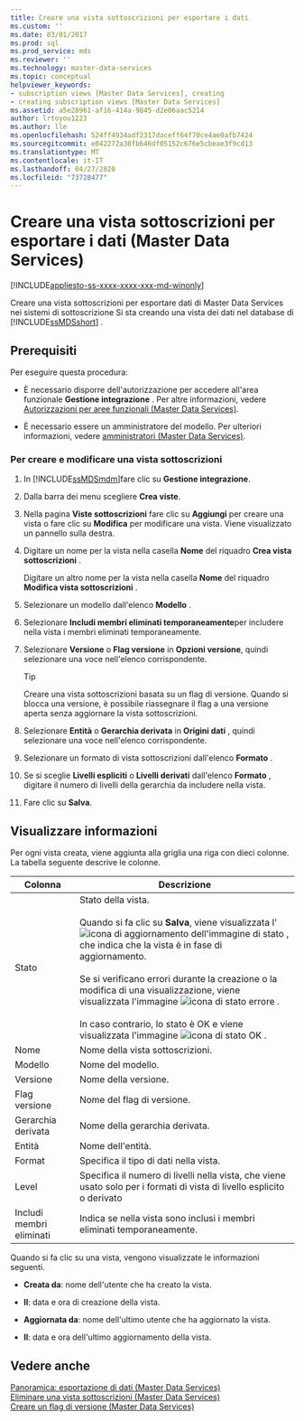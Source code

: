 ```yaml
---
title: Creare una vista sottoscrizioni per esportare i dati
ms.custom: ''
ms.date: 03/01/2017
ms.prod: sql
ms.prod_service: mds
ms.reviewer: ''
ms.technology: master-data-services
ms.topic: conceptual
helpviewer_keywords:
- subscription views [Master Data Services], creating
- creating subscription views [Master Data Services]
ms.assetid: a5e28961-af16-414a-9845-d2e06aac5214
author: lrtoyou1223
ms.author: lle
ms.openlocfilehash: 524ff4934adf2317daceff64f70ce4ae0afb7424
ms.sourcegitcommit: e042272a38fb646df05152c676e5cbeae3f9cd13
ms.translationtype: MT
ms.contentlocale: it-IT
ms.lasthandoff: 04/27/2020
ms.locfileid: "73728477"
---
```

# <a name="create-a-subscription-view-to-export-data-master-data-services"></a>Creare una vista sottoscrizioni per esportare i dati (Master Data Services)

[!INCLUDE[appliesto-ss-xxxx-xxxx-xxx-md-winonly](../includes/appliesto-ss-xxxx-xxxx-xxx-md-winonly.md)]

  Creare una vista sottoscrizioni per esportare dati di Master Data Services nei sistemi di sottoscrizione Si sta creando una vista dei dati nel database di [!INCLUDE[ssMDSshort](../includes/ssmdsshort-md.md)] .  
  
## <a name="prerequisites"></a>Prerequisiti  
 Per eseguire questa procedura:  
  
-   È necessario disporre dell'autorizzazione per accedere all'area funzionale **Gestione integrazione** . Per altre informazioni, vedere [Autorizzazioni per aree funzionali &#40;Master Data Services&#41;](../master-data-services/functional-area-permissions-master-data-services.md).  
  
-   È necessario essere un amministratore del modello. Per ulteriori informazioni, vedere [amministratori &#40;Master Data Services&#41;](../master-data-services/administrators-master-data-services.md).  
  
### <a name="to-create-and-edit-a-subscription-view"></a>Per creare e modificare una vista sottoscrizioni  
  
1.  In [!INCLUDE[ssMDSmdm](../includes/ssmdsmdm-md.md)]fare clic su **Gestione integrazione**.  
  
2.  Dalla barra dei menu scegliere **Crea viste**.  
  
3.  Nella pagina **Viste sottoscrizioni** fare clic su **Aggiungi** per creare una vista o fare clic su **Modifica** per modificare una vista. Viene visualizzato un pannello sulla destra.  
  
4.  Digitare un nome per la vista nella casella **Nome** del riquadro **Crea vista sottoscrizioni** .  
  
     Digitare un altro nome per la vista nella casella **Nome** del riquadro **Modifica vista sottoscrizioni** .  
  
5.  Selezionare un modello dall'elenco **Modello** .  
  
6.  Selezionare **Includi membri eliminati temporaneamente**per includere nella vista i membri eliminati temporaneamente.  
  
7.  Selezionare **Versione** o **Flag versione** in **Opzioni versione**, quindi selezionare una voce nell'elenco corrispondente.  
  
    > [!TIP]  
    >  Creare una vista sottoscrizioni basata su un flag di versione. Quando si blocca una versione, è possibile riassegnare il flag a una versione aperta senza aggiornare la vista sottoscrizioni.  
  
8.  Selezionare **Entità** o **Gerarchia derivata** in **Origini dati** , quindi selezionare una voce nell'elenco corrispondente.  
  
9. Selezionare un formato di vista sottoscrizioni dall'elenco **Formato** .  
  
10. Se si sceglie **Livelli espliciti** o **Livelli derivati** dall'elenco **Formato** , digitare il numero di livelli della gerarchia da includere nella vista.  
  
11. Fare clic su **Salva**.  
  
## <a name="view-information"></a>Visualizzare informazioni  
 Per ogni vista creata, viene aggiunta alla griglia una riga con dieci colonne. La tabella seguente descrive le colonne.  
  
|Colonna|Descrizione|  
|------------|-----------------|  
|Stato|Stato della vista.<br /><br /> Quando si fa clic su **Salva**, viene visualizzata l' ![icona di aggiornamento dell'immagine di stato](../master-data-services/media/mds-statusicon-updating.png "Icona per lo stato di aggiornamento") , che indica che la vista è in fase di aggiornamento.<br /><br /> Se si verificano errori durante la creazione o la modifica di una visualizzazione, viene visualizzata l'immagine ![icona di stato errore](../master-data-services/media/mds-statusicon-error.png "Icona per lo stato di errore") .<br /><br /> In caso contrario, lo stato è OK e viene visualizzata l'immagine ![icona di stato OK](../master-data-services/media/mds-statusicon-ok.png "Icona per lo stato OK") .|  
|Nome|Nome della vista sottoscrizioni.|  
|Modello|Nome del modello.|  
|Versione|Nome della versione.|  
|Flag versione|Nome del flag di versione.|  
|Gerarchia derivata|Nome della gerarchia derivata.|  
|Entità|Nome dell'entità.|  
|Format|Specifica il tipo di dati nella vista.|  
|Level|Specifica il numero di livelli nella vista, che viene usato solo per i formati di vista di livello esplicito o derivato|  
|Includi membri eliminati|Indica se nella vista sono inclusi i membri eliminati temporaneamente.|  
  
 Quando si fa clic su una vista, vengono visualizzate le informazioni seguenti.  
  
-   **Creata da**: nome dell'utente che ha creato la vista.  
  
-   **Il**: data e ora di creazione della vista.  
  
-   **Aggiornata da**: nome dell'ultimo utente che ha aggiornato la vista.  
  
-   **Il**: data e ora dell'ultimo aggiornamento della vista.  
  
## <a name="see-also"></a>Vedere anche  
 [Panoramica: esportazione di dati &#40;Master Data Services&#41;](../master-data-services/overview-exporting-data-master-data-services.md)   
 [Eliminare una vista sottoscrizioni &#40;Master Data Services&#41;](../master-data-services/delete-a-subscription-view-master-data-services.md)   
 [Creare un flag di versione &#40;Master Data Services&#41;](../master-data-services/create-a-version-flag-master-data-services.md)  
  
  
